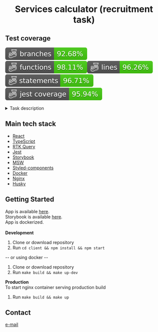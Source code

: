 <h1 align="center">Services calculator (recruitment task)</h1>

## Test coverage

![Branches](./badges/coverage-branches.svg)![Functions](./badges/coverage-functions.svg)![Lines](./badges/coverage-lines.svg)![Statements](./badges/coverage-statements.svg)![Jest coverage](./badges/coverage-jest%20coverage.svg)

<details>
  <summary>Task description</summary>
  <p>
  A telecommunications company has approached with a request to create a pricing calculator for their services. 
  
  <strong>Sample data:</strong>
List of services:
• Internet
• Television
• Phone subscription
• 4K decoder

Service prices may vary depending on the selected year. Currently, we know the following prices:
• Internet costs 39 PLN in 2023, 49 PLN in 2024, and 59 PLN in 2025.
• Television costs 49 PLN in 2023, 49 PLN in 2024, and 59 PLN in 2025.
• The "Internet + Television" bundle costs less – 79 PLN in 2023, 89 PLN in 2024, 99 PLN in 2025.
• The "Internet + Phone Subscription" bundle costs 64 PLN each year.
• Phone subscription costs 29 PLN.
• The 4K decoder costs 29 PLN, and it's available for free in the "Internet + Television" bundle.

It doesn't make sense for a customer to order the "4K decoder" without ordering television. Ensure that the program calculates the most cost-effective solution for the user. Discounts do not stack – the most favorable solution for the user wins.

<strong>Objective: </strong>
Build a single-view application that allows the user to select the year and services they want to purchase from the available data. It should display the final price of the order (before and after promotions, without specifying individual products) below.

The data should be retrieved from an external source (e.g., a JSON file). Design a data model that you would like to receive from an external provider. Ensure that the model is readable, easy to modify (add another product, change prices, add more years), and ready for future development.

The program should work not only for the sample data mentioned above but also if the product data and price list change. It should implement solutions that allow for the necessary calculations based on the sample data (discounts, bundling options, inability to add a product dependent on others).

Implement the application using React technology. Ensure the cleanliness and high maintainability of your solution by following good programming practices that you are familiar with.

  </p>
</details>

## Main tech stack

- [React](https://reactjs.org/)
- [TypeScript](https://www.typescriptlang.org/)
- [RTK Query](https://redux-toolkit.js.org/rtk-query/overview)
- [Jest](https://jestjs.io/)
- [Storybook](https://storybook.js.org/)
- [MSW](https://mswjs.io/)
- [Styled-components](https://styled-components.com/)
- [Docker](https://www.docker.com/)
- [Nginx](https://www.nginx.com/)
- [Husky](https://typicode.github.io/husky/)

## Getting Started

App is available [here](https://services-calculator.onrender.com/). <br />
Storybook is available [here](https://main--6474a243356017b536bcb093.chromatic.com). <br />
App is dockerized. <br /><br/>
<strong>Development</strong>

1. Clone or download repository
2. Run `cd client && npm install && npm start`

-- or using docker --

1. Clone or download repository
2. Run `make build && make up-dev`

<strong>Production</strong>
<br />
To start nginx container serving production build

1. Run `make build && make up`

## Contact

[e-mail](alan.janicki91@gmail.com)
